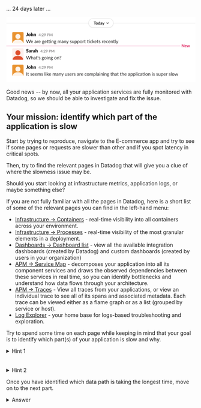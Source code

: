 ... 24 days later ...

![Slack](./assets/slack1.png)

Good news -- by now, all your application services are fully monitored with Datadog, so we should be able to investigate and fix the issue.

## Your mission: identify which part of the application is slow

Start by trying to reproduce, navigate to the E-commerce app and try to see if some pages or requests are slower than other and if you spot latency in critical spots.

Then, try to find the relevant pages in Datadog that will give you a clue of where the slowness issue may be.

Should you start looking at infrastructure metrics, application logs, or maybe something else?

If you are not fully familiar with all the pages in Datadog, here is a short list of some of the relevant pages you can find in the left-hand menu:

* [Infrastructure -> Containers](https://app.datadoghq.com/containers) - real-time visibility into all containers across your environment.
* [Infrastructure -> Processes](https://app.datadoghq.com/process) - real-time visibility of the most granular elements in a deployment.
* [Dashboards -> Dashboard list](https://app.datadoghq.com/dashboard) - view all the available integration dashboards (created by Datadog) and custom dashboards (created by users in your organization)
* [APM -> Service Map](https://app.datadoghq.com/apm/map) - decomposes your application into all its component services and draws the observed dependencies between these services in real time, so you can identify bottlenecks and understand how data flows through your architecture.
* [APM -> Traces](https://app.datadoghq.com/apm/traces) - View all traces from your applications, or view an individual trace to see all of its spans and associated metadata. Each trace can be viewed either as a flame graph or as a list (grouped by service or host).
* [Log Explorer](https://app.datadoghq.com/logs) -  your home base for logs-based troubleshooting and exploration.

Try to spend some time on each page while keeping in mind that your goal is to identify which part(s) of your application is slow and why.

<details>
<summary>Hint 1</summary>

A high application latency is usually a good indicator for a performance issue. Since we received complaints from end-users, we know that the issue involves at least one service that end-users interact with (directly or indirectly).

The [Service Map page](https://app.datadoghq.com/apm/map) can give you a clear picture of each application service performance. Hover your mouse over each of the services to find the service with a problematic latency, correlate that with the # of requests each service receives and emits to identify the bottleneck.
</details>
<br/><br/>

<details>
<summary>Hint 2</summary>

The service `store-frontend` has a latency of more than a few seconds. Click on it and choose [View Service Overview](https://app.datadoghq.com/apm/service/store-frontend/rack.request) to look at the application performance metrics more closely. You can scroll down to the Endpoints section to find the problematic endpoint.

</details>

Once you have identified which data path is taking the longest time, move on to the next part.

<details>
<summary>Answer</summary>
We can see a high latency on the `store-frontend` service, but the service that stands up is the discount one.
Indeed, looking at a trace for the `store-frontend`, we spend more than 30% of the time in the discount service.

![Discount Service](./assets/outage1_discount.png)
</details>
